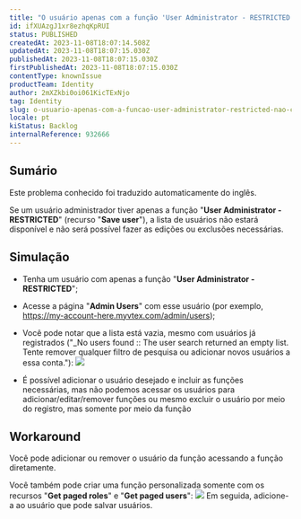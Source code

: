 ```yaml
---
title: "O usuário apenas com a função 'User Administrator - RESTRICTED' não consegue listar os usuários"
id: ifXUAzgJ1xr8ezhqKpRUI
status: PUBLISHED
createdAt: 2023-11-08T18:07:14.508Z
updatedAt: 2023-11-08T18:07:15.030Z
publishedAt: 2023-11-08T18:07:15.030Z
firstPublishedAt: 2023-11-08T18:07:15.030Z
contentType: knownIssue
productTeam: Identity
author: 2mXZkbi0oi061KicTExNjo
tag: Identity
slug: o-usuario-apenas-com-a-funcao-user-administrator-restricted-nao-consegue-listar-os-usuarios
locale: pt
kiStatus: Backlog
internalReference: 932666
---
```


## Sumário

<div class="alert alert-info">
  <p>Este problema conhecido foi traduzido automaticamente do inglês.</p>
</div>


Se um usuário administrador tiver apenas a função "**User Administrator - RESTRICTED**" (recurso "**Save user**"), a lista de usuários não estará disponível e não será possível fazer as edições ou exclusões necessárias.

## Simulação



- Tenha um usuário com apenas a função "**User Administrator - RESTRICTED**";
- Acesse a página "**Admin Users**" com esse usuário (por exemplo, https://my-account-here.myvtex.com/admin/users);
- Você pode notar que a lista está vazia, mesmo com usuários já registrados ("_No users found :: The user search returned an empty list. Tente remover qualquer filtro de pesquisa ou adicionar novos usuários a essa conta."):
 ![](https://vtexhelp.zendesk.com/attachments/token/fZ2k11R3xPrhNv5yHVkv9alam/?name=image.png)

- É possível adicionar o usuário desejado e incluir as funções necessárias, mas não podemos acessar os usuários para adicionar/editar/remover funções ou mesmo excluir o usuário por meio do registro, mas somente por meio da função

## Workaround


Você pode adicionar ou remover o usuário da função acessando a função diretamente.

Você também pode criar uma função personalizada somente com os recursos "**Get paged roles**" e "**Get paged users**":
 ![](https://vtexhelp.zendesk.com/attachments/token/yjNfjlnfFaBrXZE6gx97OaxHy/?name=image.png)
Em seguida, adicione-a ao usuário que pode salvar usuários.





